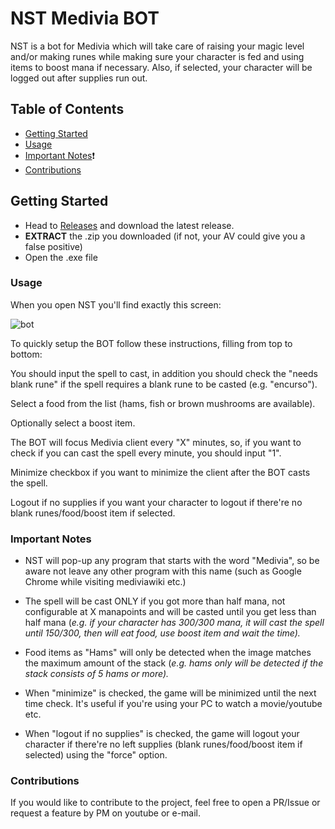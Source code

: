 # NST Medivia BOT
NST is a bot for Medivia which will take care of raising your magic level and/or making runes while making sure your character is fed and using items to boost mana if necessary.
Also, if selected, your character will be logged out after supplies run out.

## Table of Contents

- [Getting Started](#getting-started)
- [Usage](#usage)
- [Important Notes](#important-notes)❗
- [Contributions](#contributions)


## Getting Started

- Head to [Releases](https://github.com/nebelorz/NST-medivia-bot/releases) and download the latest release.
- **EXTRACT** the .zip you downloaded (if not, your AV could give you a false positive) 
- Open the .exe file

### Usage

When you open NST you'll find exactly this screen:

![bot](https://user-images.githubusercontent.com/65920053/236314912-a060326d-012e-4485-be52-543637edd734.png)


To quickly setup the BOT follow these instructions, filling from top to bottom:

You should input the spell to cast, in addition you should check the "needs blank rune" if the spell requires a blank rune to be casted (e.g. "encurso").

Select a food from the list (hams, fish or brown mushrooms are available).

Optionally select a boost item.

The BOT will focus Medivia client every "X" minutes, so, if you want to check if you can cast the spell every minute, you should input "1".

Minimize checkbox if you want to minimize the client after the BOT casts the spell.

Logout if no supplies if you want your character to logout if there're no blank runes/food/boost item if selected.


### Important Notes
- NST will pop-up any program that starts with the word "Medivia", so be aware not leave any other program with this name (such as Google Chrome while visiting mediviawiki etc.)
 
- The spell will be cast ONLY if you got more than half mana, not configurable at X manapoints and will be casted until you get less than half mana (*e.g. if your character has 300/300 mana, it will cast the spell until 150/300, then will eat food, use boost item and wait the time).*

- Food items as "Hams" will only be detected when the image matches the maximum amount of the stack (*e.g. hams only will be detected if the stack consists of 5 hams or more).*

- When "minimize" is checked, the game will be minimized until the next time check. It's useful if you're using your PC to watch a movie/youtube etc.

- When "logout if no supplies" is checked, the game will logout your character if there're no left supplies (blank runes/food/boost item if selected) using the "force" option.

### Contributions
If you would like to contribute to the project, feel free to open a PR/Issue or request a feature by PM on youtube or e-mail.
